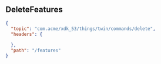 ## DeleteFeatures

```json
{
  "topic": "com.acme/xdk_53/things/twin/commands/delete",
  "headers": {
    
  },
  "path": "/features"
}
```
